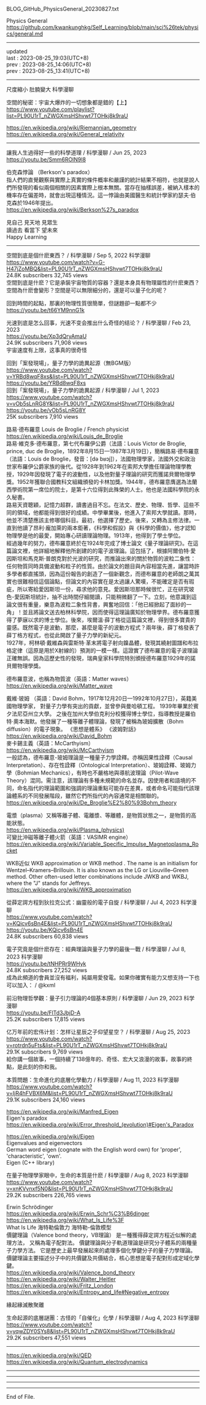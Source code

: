     
BLOG_GitHub_PhysicsGeneral_20230827.txt  
  
Physics General  
  https://github.com/kwankunghkg/Self_Learning/blob/main/sci%26tek/physics/general.md  
  
----------------------------------------  
  
updated  
last : 2023-08-25_19:03(UTC+8)  
prev : 2023-08-25_14:06(UTC+8)  
prev : 2023-08-25_13:41(UTC+8)  
  
  
----------------------------------------  
  
尺度縮小 肚腩變大 科學漫聊  
  
空間的秘密：宇宙大爆炸的一切想象都是錯的【上】   
  https://www.youtube.com/playlist?list=PL90U1rT_nZWGXmsHShvwt7TOHkj8k9raU  
  
  
  
  https://en.wikipedia.org/wiki/Riemannian_geometry  
  https://en.wikipedia.org/wiki/General_relativity  
  
  
  
  
----------------------------------------  
  
讓我人生過得好一些的科學道理 / 科學漫聊 / Jun 25, 2023  
  https://youtu.be/Smm6ROlN9l8  

伯克森悖論 （Berkson's paradox）  
	指人們的直覺觀察與實際上真實的條件概率和嚴謹的統計結果不相符，也就是說人們所發現的看似兩個相關的因素實際上根本無關。當存在抽樣誤差，被納入樣本的機率存在偏差時，就會出現這種情況。這一悖論由美國醫生和統計學家約瑟夫·伯克森於1946年提出。  
  https://en.wikipedia.org/wiki/Berkson%27s_paradox  
  
見自己 見天地 見眾生  
讀過去 看當下 望未來  
Happy Learning  
  
  
----------------------------------------  
  
空間到底是個什麽東西？ / 科學漫聊 /  Sep 5, 2022  科学漫聊  
  https://www.youtube.com/watch?v=G-H47jZoMBQ&list=PL90U1rT_nZWGXmsHShvwt7TOHkj8k9raU  
24.8K subscribers  32,745 views  
空間到底是什麽？它是承裝宇宙物質的容器？還是本身具有物理屬性的什麽東西？空間為什麽會變形？空間是可以無限細分的，還是可以量子化的呢？  
  
回到時間的起點，那裏的物理性質很簡單，但謎題卻一點都不少  
  https://youtu.be/t66YM9nnG1k  
  
光速到底是怎么回事，光速不变会推出什么奇怪的结论？ / 科學漫聊 /  Feb 23, 2023    
  https://youtu.be/Xp3dQryAmaU  
24.9K subscribers  71,908 views  
宇宙速度有上限，这事真的很奇怪  
  
回到「案發現場」，量子力學的詭異起源（無BGM版）  
  https://www.youtube.com/watch?v=YRBd8wqF8xs&list=PL90U1rT_nZWGXmsHShvwt7TOHkj8k9raU  
  https://youtu.be/YRBd8wqF8xs  
回到「案發現場」，量子力學的詭異起源 / 科學漫聊 /  Jul 1, 2023    
  https://www.youtube.com/watch?v=vOb5sLnRG8Y&list=PL90U1rT_nZWGXmsHShvwt7TOHkj8k9raU  
  https://youtu.be/vOb5sLnRG8Y  
25K subscribers  7,910 views  
  
路易·德布羅意 Louis de Broglie / French physicist  
  https://en.wikipedia.org/wiki/Louis_de_Broglie  
	路易·維克多·德布羅意，第七代布羅伊公爵（法語：Louis Victor de Broglie, prince, duc de Broglie，1892年8月15日—1987年3月19日），簡稱路易·德布羅意（法語：Louis de Broglie，發音：[də bʁɔj]），法國物理學家，法國外交和政治世家布羅伊公爵家族的後代。從1928年到1962年在索邦大學擔任理論物理學教授，1929年因發現了電子的波動性，以及他對量子理論的研究而獲諾貝爾物理學獎。1952年獲聯合國教科文組織頒發的卡林加獎。1944年，德布羅意膺選為法蘭西學術院第一席位的院士，是第十六位得到此殊榮的人士。他也是法國科學院的永久秘書。  
	路易天資聰穎，記憶力超群，讀書過目不忘。在法文、歷史、物理、哲學、這些不同的領域，他都能得到很好的成績。中學畢業後，他進入了索邦大學就讀。那時，他並不清楚應該主修哪個科目。最初，他選擇了歷史。後來，又轉為主修法律。一直到他讀了昂利·龐加萊的兩本鉅著，《科學和假設》與《科學的價值》，他才認知物理學是他的最愛，開始專心研讀理論物理。1913年，他得到了學士學位。  
	經過幾年的努力，德布羅意終於在1924年完成了博士論文《量子理論研究》。在這篇論文裡，他詳細地解釋他所創建的的電子波理論。這包括了，根據阿爾伯特·愛因斯坦和馬克斯·普朗克對於光波的研究，而推論出來的關於物質的波粒二象性：任何物質同時具備波動和粒子的性質。由於論文的題目與內容相當先進，讓當時許多學者都直搖頭，因為這份報告的創造了一個新觀念，而德布羅意的老師朗之萬其實也很難相信這個論點，但論文的內容實在是太過讓人驚嘆，不能確定是否有瑕疵，所以寄給愛因斯坦一份，尋求他的意見。愛因斯坦那時候很忙，正在研究玻色-愛因斯坦統計，抽不出時間仔細閱讀，只能稍微翻了一下。立刻，他意識到這論文很有重量，樂意為波粒二象性背書，興奮地回信：「他已經掀起了面紗的一角」！並且將論文送去柏林科學院，因而使得這理論廣知於物理學界。德布羅意獲得了夢寐以求的博士學位。後來，埃爾溫·薛丁格從這篇論文裡，得到很多寶貴的靈感。既然電子是波動，那麼，甚麼是電子的波動方程式？兩年後，薛丁格發表了薛丁格方程式，也從此開啟了量子力學的新紀元。  
	1927年，柯林頓·戴維森與雷斯特·革末將電子射向鎳晶體，發現其繞射圖譜和布拉格定律（這原是用於X射線的）預測的一模一樣。這證實了德布羅意的電子波理論正確無誤。因為這歷史性的發現，瑞典皇家科學院特別頒授德布羅意1929年的諾貝爾物理學獎。  
  
德布羅意波，也稱為物質波（英語：Matter waves）  
  https://en.wikipedia.org/wiki/Matter_wave  
  
戴維·玻姆 （英語：David Bohm，1917年12月20日—1992年10月27日），英籍美國物理學家， 對量子力學有突出的貢獻，並曾參與曼哈頓工程。 1939年畢業於賓夕法尼亞州立大學。 之後在加州大學伯克利分校獲得博士學位，指導教授是羅伯特·奧本海默。他發展了一種等離子體理論，發現了被稱為玻姆擴散（Bohm diffusion）的電子現象。 《思想是體系》 《波姆對話》  
  https://en.wikipedia.org/wiki/David_Bohm  
麥卡錫主義（英語：McCarthyism）  
  https://en.wikipedia.org/wiki/McCarthyism  
一般認為，德布羅意-玻姆理論是一種量子力學詮釋。亦稱因果性詮釋（Causal Interpretation）、存在性詮釋（Ontological Interpretation）、玻姆詮釋、玻姆力學（Bohmian Mechanics），有時也不嚴格地與導航波理論（Pilot-Wave Theory）混同。需注意，該理論有多種未規範的命名並存。因使用者和語境的不同，命名指代的理論範圍和強調的理論重點可能存在差異，或者命名可能指代該理論體系的不同發展階段，雖然它們所指代的內容通常是相關聯的。  
  https://en.wikipedia.org/wiki/De_Broglie%E2%80%93Bohm_theory  
  
電漿（plasma）又稱等離子體、電離漿、等離體，是物質狀態之一，是物質的高能狀態。  
  https://en.wikipedia.org/wiki/Plasma_(physics)  
可變比沖磁等離子體火箭（英語：VASIMR engine）  
  https://en.wikipedia.org/wiki/Variable_Specific_Impulse_Magnetoplasma_Rocket  
  
WKB近似 WKB approximation or WKB method . The name is an initialism for Wentzel–Kramers–Brillouin. It is also known as the LG or Liouville–Green method. Other often-used letter combinations include JWKB and WKBJ, where the "J" stands for Jeffreys.  
  https://en.wikipedia.org/wiki/WKB_approximation  
  
  
  
從薛定諤方程到狄拉克公式：幽靈般的電子自旋 / 科學漫聊 / Jul 4, 2023  科学漫聊  
  https://www.youtube.com/watch?v=KQicv6sBn4E&list=PL90U1rT_nZWGXmsHShvwt7TOHkj8k9raU  
https://youtu.be/KQicv6sBn4E  
24.8K subscribers  60,838 views  
  
  
電子究竟是個什麽存在：經典理論與量子力學的最後一戰 / 科學漫聊 / Jul 8, 2023  科学漫聊  
  https://youtu.be/tNHPRr9WHyk  
24.8K subscribers  27,252 views  
成為此頻道的會員並沒有福利，純屬用愛發電。如果你確實有能力又想支持一下也可以加入：   / @kxml  
  
  
前沿物理哲學觀：量子引力理論的4個基本原則 / 科學漫聊 / Jun 29, 2023  科学漫聊  
  https://youtu.be/FlTd3JbjD-A  
25.2K subscribers  17,815 views  
  
  
亿万年前的宏伟计划：怎样让星辰之子仰望星空？ / 科學漫聊 /  Aug 25, 2023  
  https://www.youtube.com/watch?v=rotrdn5uFts&list=PL90U1rT_nZWGXmsHShvwt7TOHkj8k9raU  
29.1K subscribers  9,769 views  
	給你講一個故事，一個持續了138億年的、奇怪、宏大又浪漫的故事，故事的終點，是此刻的你和我。  
  
  
本質問題：生命進化的底層化學動力 / 科學漫聊 / Aug 11, 2023  科学漫聊  
  https://www.youtube.com/watch?v=IjR4hFVBX6M&list=PL90U1rT_nZWGXmsHShvwt7TOHkj8k9raU  
29.1K subscribers  24,160 views  
  
  https://en.wikipedia.org/wiki/Manfred_Eigen  
Eigen's paradox  
  https://en.wikipedia.org/wiki/Error_threshold_(evolution)#Eigen's_Paradox  
  
  https://en.wikipedia.org/wiki/Eigen  
	Eigenvalues and eigenvectors  
		German word eigen (cognate with the English word own) for 'proper', 'characteristic', 'own'.  
	Eigen (C++ library)  
  
在量子物理學家眼中，生命的本質是什麽 / 科學漫聊 / Aug 8, 2023  科学漫聊  
  https://www.youtube.com/watch?v=xnKVvnxf5N0&list=PL90U1rT_nZWGXmsHShvwt7TOHkj8k9raU  
29.2K subscribers  226,765 views  
  
Erwin Schrödinger  
  https://en.wikipedia.org/wiki/Erwin_Schr%C3%B6dinger  
  https://en.wikipedia.org/wiki/What_Is_Life%3F  
What Is Life 海特勒倫敦力 海特勒-倫敦模型  
	價鍵理論（Valence bond theory，VB理論） 是一種獲得薛定諤方程近似解的處理方法， 又稱為電子配對法。 價鍵理論與分子軌道理論是研究分子體系的兩種量子力學方法。 它是歷史上最早發展起來的處理多個化學鍵分子的量子力學理論。 價鍵理論主要描述分子中的共價鍵及共價結合，核心思想是電子配對形成定域化學鍵。  
  https://en.wikipedia.org/wiki/Valence_bond_theory  
  https://en.wikipedia.org/wiki/Walter_Heitler  
  https://en.wikipedia.org/wiki/Fritz_London  
  https://en.wikipedia.org/wiki/Entropy_and_life#Negative_entropy  
  
緣起緣滅散聚離  
  
  
  
生命起源的底層謎團：古怪的「自催化」化學 / 科學漫聊 / Aug 4, 2023  科学漫聊  
  https://www.youtube.com/watch?v=yqwZDY0SYs8&list=PL90U1rT_nZWGXmsHShvwt7TOHkj8k9raU  
29.2K subscribers  47,551 views  
  
  
  
  
  
  
----------------------------------------  
  
  https://en.wikipedia.org/wiki/QED  
  https://en.wikipedia.org/wiki/Quantum_electrodynamics  
  
  
----------------------------------------  
  
  
  
----------------------------------------  
  
  
  
----------------------------------------  
  
  
  
----------------------------------------  
End of File.  
